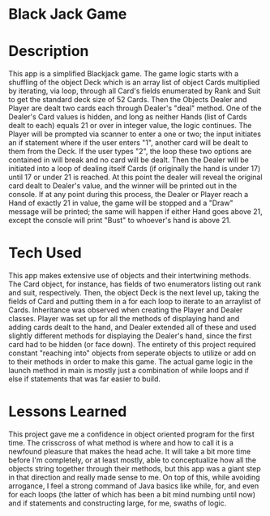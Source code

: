 # Black Jack Game

# Description
This app is a simplified Blackjack game. The game logic starts with a shuffling of the object Deck which is an array list of object Cards multiplied by iterating, via loop, through all Card's fields enumerated by Rank and Suit to get the standard deck size of 52 Cards. Then the Objects Dealer and Player are dealt two cards each through Dealer's "deal" method. One of the Dealer's Card values is hidden, and long as neither Hands (list of Cards dealt to each) equals 21 or over in integer value, the logic continues. The Player will be prompted via scanner to enter a one or two; the input initiates an if statement where if the user enters "1", another card will be dealt to them from the Deck. If the user types "2", the loop these two options are contained in will break and no card will be dealt. Then the Dealer will be initiated into a loop of dealing itself Cards (if originally the hand is under 17) until 17 or under 21 is reached. At this point the dealer will reveal the original card dealt to Dealer's value, and the winner will be printed out in the console. If at any point during this process, the Dealer or Player reach a Hand of exactly 21 in value, the game will be stopped and a "Draw" message will be printed; the same will happen if either Hand goes above 21, except the console will print "Bust" to whoever's hand is above 21. 

# Tech Used
This app makes extensive use of objects and their intertwining methods. The Card object, for instance, has fields of two enumerators listing out rank and suit, respectively. Then, the object Deck is the next level up, taking the fields of Card and putting them in a for each loop to iterate to an arraylist of Cards. 
Inheritance was observed when creating the Player and Dealer classes. Player was set up for all the methods of displaying hand and adding cards dealt to the hand, and Dealer extended all of these and used slightly different methods for displaying the Dealer's hand, since the first card had to be hidden (or face down). The entirety of this project required constant "reaching into" objects from seperate objects to utilize or add on to their methods in order to make this game. The actual game logic in the launch method in main is mostly just a combination of while loops and if else if statements that was far easier to build. 

# Lessons Learned
This project gave me a confidence in object oriented program for the first time. The crisscross of what method is where and how to call it is a newfound pleasure that makes the head ache. It will take a bit more time before I'm completely, or at least mostly, able to conceptualize how all the objects string together through their methods, but this app was a giant step in that direction and really made sense to me. On top of this, while avoiding arrogance, I feel a strong command of Java basics like while, for, and even for each loops (the latter of which has been a bit mind numbing until now) and if statements and constructing large, for me, swaths of logic.